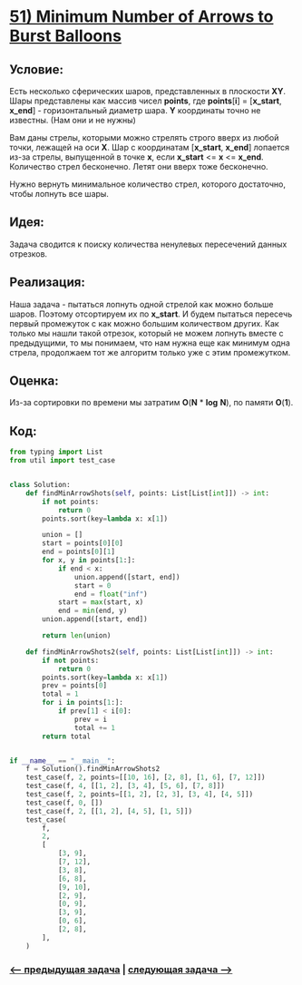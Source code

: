 # [**51) Minimum Number of Arrows to Burst Balloons**](https://leetcode.com/problems/minimum-number-of-arrows-to-burst-balloons/description/)

## **Условие:**

Есть несколько сферических шаров, представленных в плоскости **XY**. Шары представлены как массив чисел **points**, где **points**[**i**] = [**x_start**, **x_end**] - горизонтальный диаметр шара. **Y** координаты точно не известны. (Нам они и не нужны)

Вам даны стрелы, которыми можно стрелять строго вверх из любой точки, лежащей на оси **X**. Шар с координатам [**x_start**, **x_end**] лопается из-за стрелы, выпущенной в точке **x**, если **x_start** <= **x** <= **x_end**. Количество стрел бесконечно. Летят они вверх тоже бесконечно.

Нужно вернуть минимальное количество стрел, которого достаточно, чтобы лопнуть все шары.

## **Идея:**

Задача сводится к поиску количества ненулевых пересечений данных отрезков.

## **Реализация:**

Наша задача - пытаться лопнуть одной стрелой как можно больше шаров. Поэтому отсортируем их по **x_start**. И будем пытаться пересечь первый промежуток с как можно большим количеством других. Как только мы нашли такой отрезок, который не можем лопнуть вместе с предыдущими, то мы понимаем, что нам нужна еще как минимум одна стрела, продолжаем тот же алгоритм только уже с этим промежутком.



## **Оценка:**

Из-за сортировки по времени мы затратим **O**(**N** * **log** **N**), по памяти **O**(**1**).

## Код:
```python
from typing import List
from util import test_case


class Solution:
    def findMinArrowShots(self, points: List[List[int]]) -> int:
        if not points:
            return 0
        points.sort(key=lambda x: x[1])

        union = []
        start = points[0][0]
        end = points[0][1]
        for x, y in points[1:]:
            if end < x:
                union.append([start, end])
                start = 0
                end = float("inf")
            start = max(start, x)
            end = min(end, y)
        union.append([start, end])

        return len(union)

    def findMinArrowShots2(self, points: List[List[int]]) -> int:
        if not points:
            return 0
        points.sort(key=lambda x: x[1])
        prev = points[0]
        total = 1
        for i in points[1:]:
            if prev[1] < i[0]:
                prev = i
                total += 1
        return total


if __name__ == "__main__":
    f = Solution().findMinArrowShots2
    test_case(f, 2, points=[[10, 16], [2, 8], [1, 6], [7, 12]])
    test_case(f, 4, [[1, 2], [3, 4], [5, 6], [7, 8]])
    test_case(f, 2, points=[[1, 2], [2, 3], [3, 4], [4, 5]])
    test_case(f, 0, [])
    test_case(f, 2, [[1, 2], [4, 5], [1, 5]])
    test_case(
        f,
        2,
        [
            [3, 9],
            [7, 12],
            [3, 8],
            [6, 8],
            [9, 10],
            [2, 9],
            [0, 9],
            [3, 9],
            [0, 6],
            [2, 8],
        ],
    )

```

### [<-- предыдущая задача](https://github.com/TAskMAster339/PythonAlgorithms/tree/main/50.Insert%20Interval) | [следующая задача -->](https://github.com/TAskMAster339/PythonAlgorithms/tree/main/52.Valid%20Parentheses)
